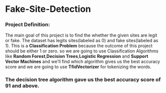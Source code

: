# Fake-Site-Detection

### Project Definition:
The main goal of this project is to find the whether the given sites are legit or fake. The dataset has legits sites(labeled as 0) and  fake sites(labeled as 1). 
This is a **Classification Problem** because the outcome of this project should be either 1 or zero. so we are going to use Classification Algorithms like 
**Random Forest**,**Decision Trees**,**Logistic Regression** and **Support Vector Machines** and we'll find which algorithm gives us the best accuracy score 
and we are going to use **TfidVectorizer** for tokenizing the words.

### The decision tree algorithm gave us the best accuracy score of 91 and above.
